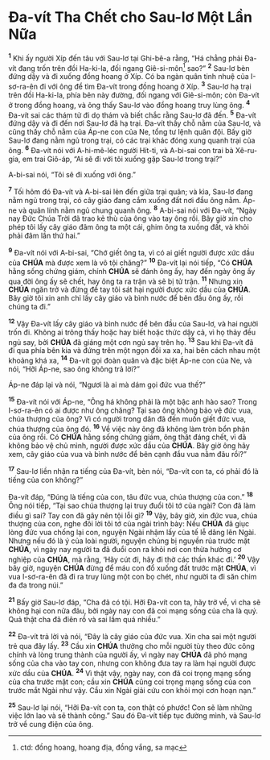 # Đa-vít Tha Chết cho Sau-lơ Một Lần Nữa

<sup><b>1</b></sup> Khi ấy người Xíp đến tâu với Sau-lơ tại Ghi-bê-a rằng, “Há chẳng phải Đa-vít đang trốn trên đồi Ha-ki-la, đối ngang Giê-si-môn[^1-b2b5db39-d39f-4b02-9e64-e017972556fb] sao?” <sup><b>2</b></sup> Sau-lơ bèn đứng dậy và đi xuống đồng hoang ở Xíp. Có ba ngàn quân tinh nhuệ của I-sơ-ra-ên đi với ông để tìm Đa-vít trong đồng hoang ở Xíp. <sup><b>3</b></sup> Sau-lơ hạ trại trên đồi Ha-ki-la, phía bên này đường, đối ngang với Giê-si-môn; còn Đa-vít ở trong đồng hoang, và ông thấy Sau-lơ vào đồng hoang truy lùng ông. <sup><b>4</b></sup> Đa-vít sai các thám tử đi dọ thám và biết chắc rằng Sau-lơ đã đến. <sup><b>5</b></sup> Đa-vít đứng dậy và đi đến nơi Sau-lơ đã hạ trại. Đa-vít thấy chỗ nằm của Sau-lơ, và cũng thấy chỗ nằm của Áp-ne con của Ne, tổng tư lệnh quân đội. Bấy giờ Sau-lơ đang nằm ngủ trong trại, có các trại khác đóng xung quanh trại của ông. <sup><b>6</b></sup> Đa-vít nói với A-hi-mê-léc người Hít-ti, và A-bi-sai con trai bà Xê-ru-gia, em trai Giô-áp, “Ai sẽ đi với tôi xuống gặp Sau-lơ trong trại?”

A-bi-sai nói, “Tôi sẽ đi xuống với ông.”

<sup><b>7</b></sup> Tối hôm đó Đa-vít và A-bi-sai lẻn đến giữa trại quân; và kìa, Sau-lơ đang nằm ngủ trong trại, có cây giáo đang cắm xuống đất nơi đầu ông nằm. Áp-ne và quân lính nằm ngủ chung quanh ông. <sup><b>8</b></sup> A-bi-sai nói với Đa-vít, “Ngày nay Đức Chúa Trời đã trao kẻ thù của ông vào tay ông rồi. Bây giờ xin cho phép tôi lấy cây giáo đâm ông ta một cái, ghim ông ta xuống đất, và khỏi phải đâm lần thứ hai.”

<sup><b>9</b></sup> Đa-vít nói với A-bi-sai, “Chớ giết ông ta, vì có ai giết người được xức dầu của **CHÚA** mà được xem là vô tội chăng?” <sup><b>10</b></sup> Đa-vít lại nói tiếp, “Có **CHÚA** hằng sống chứng giám, chính **CHÚA** sẽ đánh ông ấy, hay đến ngày ông ấy qua đời ông ấy sẽ chết, hay ông ta ra trận và sẽ bị tử trận. <sup><b>11</b></sup> Nhưng xin **CHÚA** ngăn trở và đừng để tay tôi sát hại người được xức dầu của **CHÚA**. Bây giờ tôi xin anh chỉ lấy cây giáo và bình nước để bên đầu ông ấy, rồi chúng ta đi.”

<sup><b>12</b></sup> Vậy Đa-vít lấy cây giáo và bình nước để bên đầu của Sau-lơ, và hai người trốn đi. Không ai trông thấy hoặc hay biết hoặc thức dậy cả, vì họ thảy đều ngủ say, bởi **CHÚA** đã giáng một cơn ngủ say trên họ. <sup><b>13</b></sup> Sau khi Đa-vít đã đi qua phía bên kia và đứng trên một ngọn đồi xa xa, hai bên cách nhau một khoảng khá xa, <sup><b>14</b></sup> Đa-vít gọi đoàn quân và đặc biệt Áp-ne con của Ne, và nói, “Hỡi Áp-ne, sao ông không trả lời?”

Áp-ne đáp lại và nói, “Ngươi là ai mà dám gọi đức vua thế?”

<sup><b>15</b></sup> Đa-vít nói với Áp-ne, “Ông há không phải là một bậc anh hào sao? Trong I-sơ-ra-ên có ai được như ông chăng? Tại sao ông không bảo vệ đức vua, chúa thượng của ông? Vì có người trong dân đã đến muốn giết đức vua, chúa thượng của ông đó. <sup><b>16</b></sup> Về việc này ông đã không làm tròn bổn phận của ông rồi. Có **CHÚA** hằng sống chứng giám, ông thật đáng chết, vì đã không bảo vệ chủ mình, người được xức dầu của **CHÚA**. Bây giờ ông hãy xem, cây giáo của vua và bình nước để bên cạnh đầu vua nằm đâu rồi?”

<sup><b>17</b></sup> Sau-lơ liền nhận ra tiếng của Đa-vít, bèn nói, “Đa-vít con ta, có phải đó là tiếng của con không?”

Đa-vít đáp, “Đúng là tiếng của con, tâu đức vua, chúa thượng của con.” <sup><b>18</b></sup> Ông nói tiếp, “Tại sao chúa thượng lại truy đuổi tôi tớ của ngài? Con đã làm điều gì sai? Tay con đã gây nên tội lỗi gì? <sup><b>19</b></sup> Vậy, bây giờ, xin đức vua, chúa thượng của con, nghe đôi lời tôi tớ của ngài trình bày: Nếu **CHÚA** đã giục lòng đức vua chống lại con, nguyện Ngài nhậm lấy của tế lễ dâng lên Ngài. Nhưng nếu đó là ý của loài người, nguyện chúng bị nguyền rủa trước mặt **CHÚA**, vì ngày nay người ta đã đuổi con ra khỏi nơi con thừa hưởng cơ nghiệp của **CHÚA**, mà rằng, ‘Hãy cút đi, hãy đi thờ các thần khác đi.’ <sup><b>20</b></sup> Vậy bây giờ, nguyện **CHÚA** đừng để máu con đổ xuống đất trước mặt **CHÚA**, vì vua I-sơ-ra-ên đã đi ra truy lùng một con bọ chét, như người ta đi săn chim đa đa trong núi.”

<sup><b>21</b></sup> Bấy giờ Sau-lơ đáp, “Cha đã có tội. Hỡi Đa-vít con ta, hãy trở về, vì cha sẽ không hại con nữa đâu, bởi ngày nay con đã coi mạng sống của cha là quý. Quả thật cha đã điên rồ và sai lầm quá nhiều.”

<sup><b>22</b></sup> Đa-vít trả lời và nói, “Đây là cây giáo của đức vua. Xin cha sai một người trẻ qua đây lấy. <sup><b>23</b></sup> Cầu xin **CHÚA** thưởng cho mỗi người tùy theo đức công chính và lòng trung thành của người ấy, vì ngày nay **CHÚA** đã phó mạng sống của cha vào tay con, nhưng con không đưa tay ra làm hại người được xức dầu của **CHÚA**. <sup><b>24</b></sup> Vì thật vậy, ngày nay, con đã coi trọng mạng sống của cha trước mặt con; cầu xin **CHÚA** cũng coi trọng mạng sống của con trước mắt Ngài như vậy. Cầu xin Ngài giải cứu con khỏi mọi cơn hoạn nạn.”

<sup><b>25</b></sup> Sau-lơ lại nói, “Hỡi Đa-vít con ta, con thật có phước! Con sẽ làm những việc lớn lao và sẽ thành công.” Sau đó Đa-vít tiếp tục đường mình, và Sau-lơ trở về cung điện của ông.

[^1-b2b5db39-d39f-4b02-9e64-e017972556fb]: ctd: đồng hoang, hoang địa, đồng vắng, sa mạc
